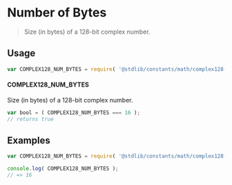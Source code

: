 # Number of Bytes

> Size (in bytes) of a 128-bit complex number.

<section class="usage">

## Usage

```javascript
var COMPLEX128_NUM_BYTES = require( '@stdlib/constants/math/complex128-num-bytes' );
```

#### COMPLEX128_NUM_BYTES

Size (in bytes) of a 128-bit complex number.

```javascript
var bool = ( COMPLEX128_NUM_BYTES === 16 );
// returns true
```

</section>

<!-- /.usage -->

<section class="examples">

## Examples

<!-- TODO: better example -->

```javascript
var COMPLEX128_NUM_BYTES = require( '@stdlib/constants/math/complex128-num-bytes' );

console.log( COMPLEX128_NUM_BYTES );
// => 16
```

</section>

<!-- /.examples -->

<section class="links">

</section>

<!-- /.links -->
